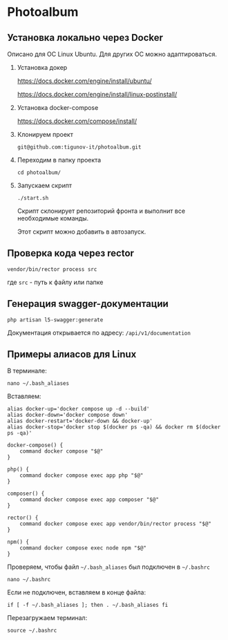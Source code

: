 # Photoalbum

## Установка локально через Docker

Описано для ОС Linux Ubuntu. Для других ОС можно адаптироваться.

1. Установка докер

    https://docs.docker.com/engine/install/ubuntu/

    https://docs.docker.com/engine/install/linux-postinstall/

2. Установка docker-compose

    https://docs.docker.com/compose/install/

3. Клонируем проект

    ```
    git@github.com:tigunov-it/photoalbum.git
    ```

4. Переходим в папку проекта

    ```
    cd photoalbum/
    ```

5. Запускаем скрипт

    ```
    ./start.sh
    ```

    Скрипт склонирует репозиторий фронта и выполнит все необходимые команды.

    Этот скрипт можно добавить в автозапуск.

## Проверка кода через rector

```
vendor/bin/rector process src
```

где `src` - путь к файлу или папке

## Генерация swagger-документации

```
php artisan l5-swagger:generate
```

Документация открывается по адресу: `/api/v1/documentation`

## Примеры алиасов для Linux

В терминале:

```
nano ~/.bash_aliases
```

Вставляем:

```
alias docker-up='docker compose up -d --build'
alias docker-down='docker compose down'
alias docker-restart='docker-down && docker-up'
alias docker-stop='docker stop $(docker ps -qa) && docker rm $(docker ps -qa)'

docker-compose() {
    command docker compose "$@"
}

php() {
    command docker compose exec app php "$@"
}

composer() {
    command docker compose exec app composer "$@"
}

rector() {
    command docker compose exec app vendor/bin/rector process "$@"
}

npm() {
    command docker compose exec node npm "$@"
}
```

Проверяем, чтобы файл `~/.bash_aliases` был подключен в `~/.bashrc`

```
nano ~/.bashrc
```

Если не подключен, вставляем в конце файла:

```
if [ -f ~/.bash_aliases ]; then . ~/.bash_aliases fi
```

Перезагружаем терминал:

```
source ~/.bashrc
```
